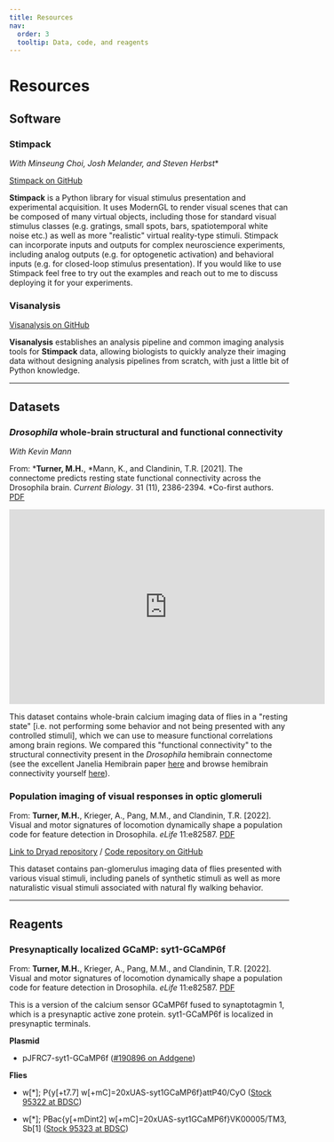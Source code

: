 ```yaml
---
title: Resources
nav:
  order: 3
  tooltip: Data, code, and reagents
---
```


# Resources
## Software
### Stimpack
*With Minseung Choi, Josh Melander, and Steven Herbst**

[Stimpack on GitHub](https://github.com/ClandininLab/stimpack)

__Stimpack__ is a Python library for visual stimulus presentation and experimental acquisition. It uses ModernGL to render visual scenes that can be composed of many virtual objects, including those for standard visual stimulus classes (e.g. gratings, small spots, bars, spatiotemporal white noise etc.) as well as more "realistic" virtual reality-type stimuli. Stimpack can incorporate inputs and outputs for complex neuroscience experiments, including analog outputs (e.g. for optogenetic activation) and behavioral inputs (e.g. for closed-loop stimulus presentation). If you would like to use Stimpack feel free to try out the examples and reach out to me to discuss deploying it for your experiments.


### Visanalysis
[Visanalysis on GitHub](https://github.com/ClandininLab/visanalysis)

__Visanalysis__ establishes an analysis pipeline and common imaging analysis tools for __Stimpack__ data, allowing biologists to quickly analyze their imaging data without designing analysis pipelines from scratch, with just a little bit of Python knowledge.

***
## Datasets

### *Drosophila* whole-brain structural and functional connectivity
*With Kevin Mann*

From: \*__Turner, M.H.__, \*Mann, K., and Clandinin, T.R. [2021]. The connectome predicts resting state functional connectivity across the Drosophila brain. *Current Biology*. 31 (11), 2386-2394. \*Co-first authors. [PDF](/files/Turner_CurrBio_2021.pdf)

<iframe src="https://widgets.figshare.com/articles/13349282/embed?show_title=1" width="568" height="351" allowfullscreen frameborder="0"></iframe>

This dataset contains whole-brain calcium imaging data of flies in a "resting state" [i.e. not performing some behavior and not being presented with any controlled stimuli], which we can use to measure functional correlations among brain regions. We compared this "functional connectivity" to the structural connectivity present in the *Drosophila* hemibrain connectome (see the excellent Janelia Hemibrain paper [here](https://elifesciences.org/articles/57443) and browse hemibrain connectivity yourself [here](https://www.janelia.org/project-team/flyem/hemibrain)).


### Population imaging of visual responses in optic glomeruli

From: __Turner, M.H.__, Krieger, A., Pang, M.M., and Clandinin, T.R. [2022]. Visual and motor signatures of locomotion dynamically shape a population code for feature detection in Drosophila. *eLife* 11:e82587. [PDF](/files/Turner_eLife_2022.pdf)


[Link to Dryad repository](https://doi.org/10.5061/dryad.h44j0zpp8) / [Code repository on GitHub](https://github.com/mhturner/glom_pop)

This dataset contains pan-glomerulus imaging data of flies presented with various visual stimuli, including panels of synthetic stimuli as well as more naturalistic visual stimuli associated with natural fly walking behavior.

***
## Reagents
### Presynaptically localized GCaMP: syt1-GCaMP6f
From: __Turner, M.H.__, Krieger, A., Pang, M.M., and Clandinin, T.R. [2022]. Visual and motor signatures of locomotion dynamically shape a population code for feature detection in Drosophila. *eLife* 11:e82587. [PDF](/files/Turner_eLife_2022.pdf)

This is a version of the calcium sensor GCaMP6f fused to synaptotagmin 1, which is a presynaptic active zone protein. syt1-GCaMP6f is localized in presynaptic terminals.


__Plasmid__<br>
- pJFRC7-syt1-GCaMP6f ([#190896 on Addgene](https://www.addgene.org/190896/))

__Flies__<br>
- w[*]; P{y[+t7.7] w[+mC]=20xUAS-syt1GCaMP6f}attP40/CyO  ([Stock 95322 at BDSC](https://bdsc.indiana.edu))

- w[*]; PBac{y[+mDint2] w[+mC]=20xUAS-syt1GCaMP6f}VK00005/TM3, Sb[1]  ([Stock 95323 at BDSC](https://bdsc.indiana.edu))